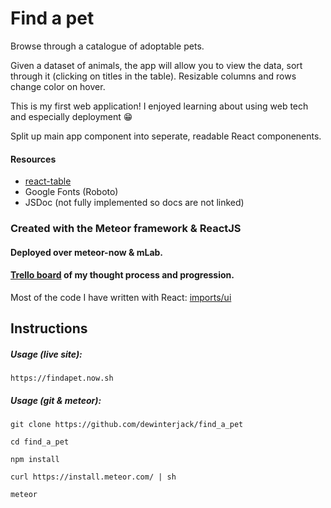 # Find a pet
Browse through a catalogue of adoptable pets.

Given a dataset of animals, the app will allow you to view the data, sort through it (clicking on titles in the table). Resizable columns and rows change color on hover. 

This is my first web application! I enjoyed learning about using web tech and especially deployment 😁

Split up main app component into seperate, readable React componenents. 

#### Resources

* [react-table](https://github.com/react-tools/react-table)
* Google Fonts (Roboto)
* JSDoc (not fully implemented so docs are not linked)


### Created with the Meteor framework & ReactJS

#### Deployed over meteor-now & mLab.

#### [Trello board](https://trello.com/b/1WJePz3t) of my thought process and progression.

Most of the code I have written with React: [imports/ui](https://github.com/dewinterjack/find_a_pet/tree/master/imports/ui)

## Instructions

##### Usage (live site):

```
https://findapet.now.sh
```

##### Usage (git & meteor):

```
git clone https://github.com/dewinterjack/find_a_pet

cd find_a_pet

npm install

curl https://install.meteor.com/ | sh

meteor
```